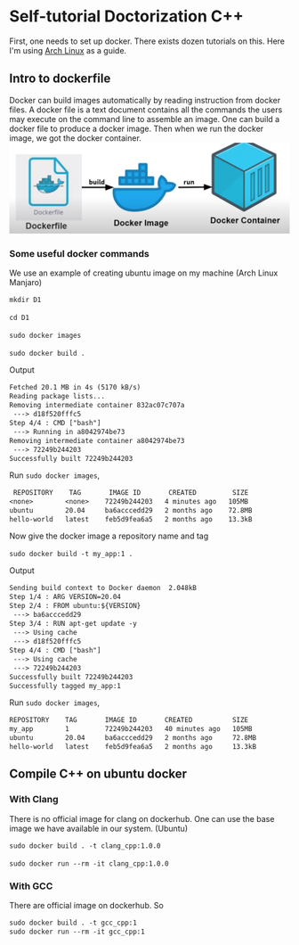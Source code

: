 # Self-tutorial Doctorization C++
First, one needs to set up docker. There exists dozen tutorials on this.
Here I'm using [Arch Linux](https://linuxhint.com/arch-linux-docker-tutorial/) as a guide.

## Intro to dockerfile

Docker can build images automatically by reading instruction from docker files.
A docker file is a text document contains all the commands the users may execute on the command line to assemble an image.
One can build a docker file to produce a docker image. Then when we run the docker image, we got the docker container.
![docker-container](docker.png)

### Some useful docker commands

We use an example of creating ubuntu image on my machine  (Arch Linux Manjaro)

```
mkdir D1

cd D1

sudo docker images

sudo docker build .

```
Output
```
Fetched 20.1 MB in 4s (5170 kB/s)
Reading package lists...
Removing intermediate container 832ac07c707a
 ---> d18f520fffc5
Step 4/4 : CMD ["bash"]
 ---> Running in a8042974be73
Removing intermediate container a8042974be73
 ---> 72249b244203
Successfully built 72249b244203
```
Run `sudo docker images`, 

```
 REPOSITORY    TAG       IMAGE ID       CREATED         SIZE
<none>        <none>    72249b244203   4 minutes ago   105MB
ubuntu        20.04     ba6acccedd29   2 months ago    72.8MB
hello-world   latest    feb5d9fea6a5   2 months ago    13.3kB
```
Now give the docker image a repository name and tag 

`sudo docker build -t my_app:1 .`

Output
```
Sending build context to Docker daemon  2.048kB
Step 1/4 : ARG VERSION=20.04
Step 2/4 : FROM ubuntu:${VERSION}
 ---> ba6acccedd29
Step 3/4 : RUN apt-get update -y
 ---> Using cache
 ---> d18f520fffc5
Step 4/4 : CMD ["bash"]
 ---> Using cache
 ---> 72249b244203
Successfully built 72249b244203
Successfully tagged my_app:1
```
Run `sudo docker images`,

```
REPOSITORY    TAG       IMAGE ID       CREATED          SIZE
my_app        1         72249b244203   40 minutes ago   105MB
ubuntu        20.04     ba6acccedd29   2 months ago     72.8MB
hello-world   latest    feb5d9fea6a5   2 months ago     13.3kB
```
## Compile C++ on ubuntu docker

### With Clang
There is no official image for clang on dockerhub. One can use the base image we have available in our system. (Ubuntu)
```
sudo docker build . -t clang_cpp:1.0.0

sudo docker run --rm -it clang_cpp:1.0.0

```

### With GCC

There are official image on dockerhub. So
```
sudo docker build . -t gcc_cpp:1
sudo docker run --rm -it gcc_cpp:1
```

